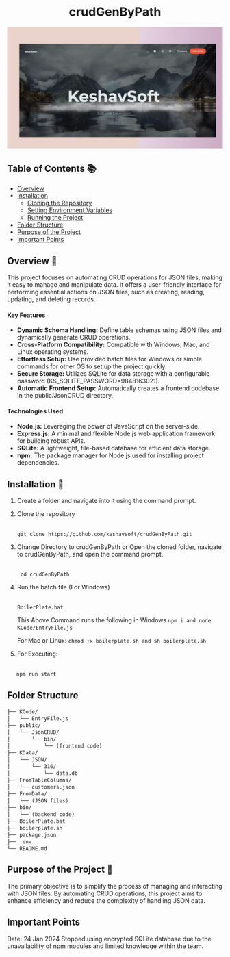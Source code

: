 <h1 align="center" color="#0000FF">crudGenByPath</h1>

[![KeshavSoft Logo](KesavSoft.jpg)](https://keshavsoft.com/)

## **Table of Contents** 📚
- [Overview](#Overview)
- [Installation](#installation)
  - [Cloning the Repository](#cloning-the-repository)
  - [Setting Environment Variables](#setting-environment-variables)
  - [Running the Project](#running-the-project)
- [Folder Structure](#folder-structure)
- [Purpose of the Project](#purpose-of-the-project)
- [Important Points](#important-points)
## **Overview** 🔎
This project focuses on automating CRUD operations for JSON files, making it easy to manage and manipulate data. It offers a user-friendly interface for performing essential actions on JSON files, such as creating, reading, updating, and deleting records.
#### **Key Features** 
- **Dynamic Schema Handling:** Define table schemas using JSON files and dynamically generate CRUD operations.
- **Cross-Platform Compatibility:** Compatible with Windows, Mac, and Linux operating systems.
- **Effortless Setup:** Use provided batch files for Windows or simple commands for other OS to set up the project quickly.
- **Secure Storage:** Utilizes SQLite for data storage with a configurable password (KS_SQLITE_PASSWORD=9848163021).
- **Automatic Frontend Setup:** Automatically creates a frontend codebase in the public/JsonCRUD directory.
#### **Technologies Used** 
- **Node.js:** Leveraging the power of JavaScript on the server-side.
- **Express.js:** A minimal and flexible Node.js web application framework for building robust APIs.
- **SQLite:** A lightweight, file-based database for efficient data storage.
- **npm:** The package manager for Node.js used for installing project dependencies.

## **Installation** 🚀

1. Create a folder and navigate into it using the command prompt.

2. Clone the repository
   ```
   
   git clone https://github.com/keshavsoft/crudGenByPath.git
   
   ```
3. Change Directory to crudGenByPath or Open the cloned folder, navigate to crudGenByPath, and open the command prompt.
   ```
   
    cd crudGenByPath
   
   ```
4. Run the batch file (For Windows)
   ```
   
   BoilerPlate.bat
   
   ```
   This Above Command runs the following in Windows
   ``
   npm i and node KCode/EntryFile.js
   ``
   
    For Mac or Linux:
      ``
        chmod +x boilerplate.sh and sh boilerplate.sh
     ``
   
 5. For Executing:
   
   ```
   
      npm run start
   
   ```
## **Folder Structure**

```plaintext
├── KCode/
│   └── EntryFile.js
├── public/
│   └── JsonCRUD/
│       └── bin/
│           └── (frontend code)
├── KData/
│   └── JSON/
│       └── 316/
│           └── data.db
├── FromTableColumns/
│   └── customers.json
├── FromData/
│   └── (JSON files)
├── bin/
│   └── (backend code)
├── BoilerPlate.bat
├── boilerplate.sh
├── package.json
├── .env
└── README.md
```
## **Purpose of the Project** 🎯
The primary objective is to simplify the process of managing and interacting with JSON files. By automating CRUD operations, this project aims to enhance efficiency and reduce the complexity of handling JSON data.
## **Important Points** 
Date: 24 Jan 2024
Stopped using encrypted SQLite database due to the unavailability of npm modules and limited knowledge within the team.